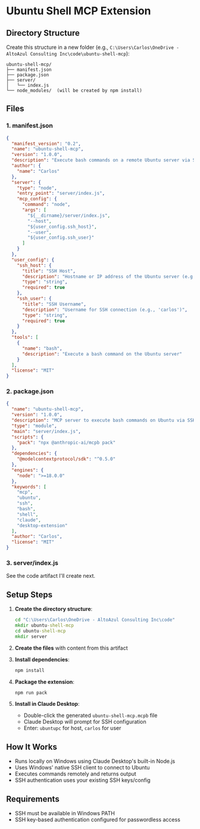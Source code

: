 # Ubuntu Shell MCP Extension

## Directory Structure

Create this structure in a new folder (e.g., `C:\Users\Carlos\OneDrive - AltoAzul Consulting Inc\code\ubuntu-shell-mcp`):

```
ubuntu-shell-mcp/
├── manifest.json
├── package.json
├── server/
│   └── index.js
└── node_modules/  (will be created by npm install)
```

## Files

### 1. manifest.json

```json
{
  "manifest_version": "0.2",
  "name": "ubuntu-shell-mcp",
  "version": "1.0.0",
  "description": "Execute bash commands on a remote Ubuntu server via SSH",
  "author": {
    "name": "Carlos"
  },
  "server": {
    "type": "node",
    "entry_point": "server/index.js",
    "mcp_config": {
      "command": "node",
      "args": [
        "${__dirname}/server/index.js",
        "--host",
        "${user_config.ssh_host}",
        "--user",
        "${user_config.ssh_user}"
      ]
    }
  },
  "user_config": {
    "ssh_host": {
      "title": "SSH Host",
      "description": "Hostname or IP address of the Ubuntu server (e.g., 'ubuntupc' or '192.168.1.100')",
      "type": "string",
      "required": true
    },
    "ssh_user": {
      "title": "SSH Username",
      "description": "Username for SSH connection (e.g., 'carlos')",
      "type": "string",
      "required": true
    }
  },
  "tools": [
    {
      "name": "bash",
      "description": "Execute a bash command on the Ubuntu server"
    }
  ],
  "license": "MIT"
}
```

### 2. package.json

```json
{
  "name": "ubuntu-shell-mcp",
  "version": "1.0.0",
  "description": "MCP server to execute bash commands on Ubuntu via SSH",
  "type": "module",
  "main": "server/index.js",
  "scripts": {
    "pack": "npx @anthropic-ai/mcpb pack"
  },
  "dependencies": {
    "@modelcontextprotocol/sdk": "^0.5.0"
  },
  "engines": {
    "node": ">=18.0.0"
  },
  "keywords": [
    "mcp",
    "ubuntu",
    "ssh",
    "bash",
    "shell",
    "claude",
    "desktop-extension"
  ],
  "author": "Carlos",
  "license": "MIT"
}
```

### 3. server/index.js

See the code artifact I'll create next.

## Setup Steps

1. **Create the directory structure**:
   ```cmd
   cd "C:\Users\Carlos\OneDrive - AltoAzul Consulting Inc\code"
   mkdir ubuntu-shell-mcp
   cd ubuntu-shell-mcp
   mkdir server
   ```

2. **Create the files** with content from this artifact

3. **Install dependencies**:
   ```cmd
   npm install
   ```

4. **Package the extension**:
   ```cmd
   npm run pack
   ```

5. **Install in Claude Desktop**:
   - Double-click the generated `ubuntu-shell-mcp.mcpb` file
   - Claude Desktop will prompt for SSH configuration
   - Enter: `ubuntupc` for host, `carlos` for user

## How It Works

- Runs locally on Windows using Claude Desktop's built-in Node.js
- Uses Windows' native SSH client to connect to Ubuntu
- Executes commands remotely and returns output
- SSH authentication uses your existing SSH keys/config

## Requirements

- SSH must be available in Windows PATH
- SSH key-based authentication configured for passwordless access

